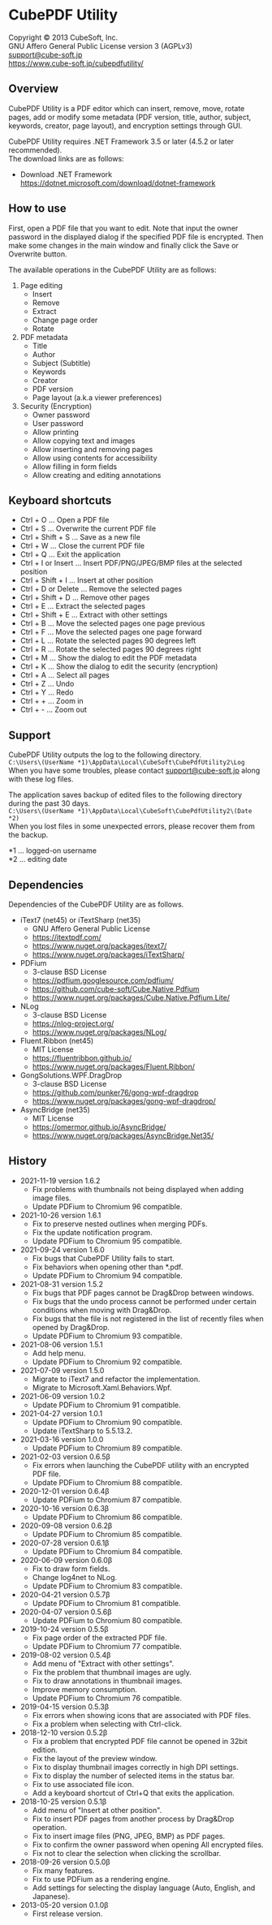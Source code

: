 CubePDF Utility
====

Copyright © 2013 CubeSoft, Inc.  
GNU Affero General Public License version 3 (AGPLv3)  
support@cube-soft.jp  
https://www.cube-soft.jp/cubepdfutility/

## Overview

CubePDF Utility is a PDF editor which can insert, remove, move, rotate pages, add or modify some metadata (PDF version, title, author, subject, keywords, creator, page layout), and encryption settings through GUI.

CubePDF Utility requires .NET Framework 3.5 or later (4.5.2 or later recommended).  
The download links are as follows:

* Download .NET Framework  
  https://dotnet.microsoft.com/download/dotnet-framework

## How to use

First, open a PDF file that you want to edit.
Note that input the owner password in the displayed dialog if the specified PDF file is encrypted.
Then make some changes in the main window and finally click the Save or Overwrite button.

The available operations in the CubePDF Utility are as follows:

1. Page editing
    - Insert
    - Remove
    - Extract
    - Change page order
    - Rotate
2. PDF metadata
    - Title
    - Author
    - Subject (Subtitle)
    - Keywords
    - Creator
    - PDF version
    - Page layout (a.k.a viewer preferences)
3. Security (Encryption)
    - Owner password
    - User password
    - Allow printing
    - Allow copying text and images
    - Allow inserting and removing pages
    - Allow using contents for accessibility
    - Allow filling in form fields
    - Allow creating and editing annotations

## Keyboard shortcuts

* Ctrl + O ... Open a PDF file
* Ctrl + S ... Overwrite the current PDF file
* Ctrl + Shift + S ... Save as a new file
* Ctrl + W ... Close the current PDF file
* Ctrl + Q ... Exit the application
* Ctrl + I or Insert ... Insert PDF/PNG/JPEG/BMP files at the selected position
* Ctrl + Shift + I ... Insert at other position
* Ctrl + D or Delete ... Remove the selected pages
* Ctrl + Shift + D ... Remove other pages
* Ctrl + E ... Extract the selected pages
* Ctrl + Shift + E ... Extract with other settings
* Ctrl + B ... Move the selected pages one page previous
* Ctrl + F ... Move the selected pages one page forward
* Ctrl + L ... Rotate the selected pages 90 degrees left
* Ctrl + R ... Rotate the selected pages 90 degrees right
* Ctrl + M ... Show the dialog to edit the PDF metadata
* Ctrl + K ... Show the dialog to edit the security (encryption)
* Ctrl + A ... Select all pages
* Ctrl + Z ... Undo
* Ctrl + Y ... Redo
* Ctrl + + ... Zoom in
* Ctrl + - ... Zoom out

## Support

CubePDF Utility outputs the log to the following directory.  
```C:\Users\(UserName *1)\AppData\Local\CubeSoft\CubePdfUtility2\Log```  
When you have some troubles, please contact support@cube-soft.jp along with these log files.

The application saves backup of edited files to the following directory during the past 30 days.  
```C:\Users\(UserName *1)\AppData\Local\CubeSoft\CubePdfUtility2\(Date *2)```  
When you lost files in some unexpected errors, please recover them from the backup.

*1 ... logged-on username  
*2 ... editing date

## Dependencies

Dependencies of the CubePDF Utility are as follows.

* iText7 (net45) or iTextSharp (net35)
    - GNU Affero General Public License
    - https://itextpdf.com/
    - https://www.nuget.org/packages/itext7/
    - https://www.nuget.org/packages/iTextSharp/
* PDFium
    - 3-clause BSD License
    - https://pdfium.googlesource.com/pdfium/
    - https://github.com/cube-soft/Cube.Native.Pdfium
    - https://www.nuget.org/packages/Cube.Native.Pdfium.Lite/
* NLog
    - 3-clause BSD License
    - https://nlog-project.org/
    - https://www.nuget.org/packages/NLog/
* Fluent.Ribbon (net45)
    - MIT License
    - https://fluentribbon.github.io/
    - https://www.nuget.org/packages/Fluent.Ribbon/
* GongSolutions.WPF.DragDrop
    - 3-clause BSD License
    - https://github.com/punker76/gong-wpf-dragdrop
    - https://www.nuget.org/packages/gong-wpf-dragdrop/
* AsyncBridge (net35)
    - MIT License
    - https://omermor.github.io/AsyncBridge/
    - https://www.nuget.org/packages/AsyncBridge.Net35/

## History

* 2021-11-19 version 1.6.2
    - Fix problems with thumbnails not being displayed when adding image files.
    - Update PDFium to Chromium 96 compatible.
* 2021-10-26 version 1.6.1
    - Fix to preserve nested outlines when merging PDFs.
    - Fix the update notification program.
    - Update PDFium to Chromium 95 compatible.
* 2021-09-24 version 1.6.0
    - Fix bugs that CubePDF Utility fails to start.
    - Fix behaviors when opening other than *.pdf.
    - Update PDFium to Chromium 94 compatible.
* 2021-08-31 version 1.5.2
    - Fix bugs that PDF pages cannot be Drag&Drop between windows.
    - Fix bugs that the undo process cannot be performed under certain conditions when moving with Drag&Drop.
    - Fix bugs that the file is not registered in the list of recently files when opened by Drag&Drop.
    - Update PDFium to Chromium 93 compatible.
* 2021-08-06 version 1.5.1
    - Add help menu.
    - Update PDFium to Chromium 92 compatible.
* 2021-07-09 version 1.5.0
    - Migrate to iText7 and refactor the implementation.
    - Migrate to Microsoft.Xaml.Behaviors.Wpf.
* 2021-06-09 version 1.0.2
    - Update PDFium to Chromium 91 compatible.
* 2021-04-27 version 1.0.1
    - Update PDFium to Chromium 90 compatible.
    - Update iTextSharp to 5.5.13.2.
* 2021-03-16 version 1.0.0
    - Update PDFium to Chromium 89 compatible.
* 2021-02-03 version 0.6.5β
    - Fix errors when launching the CubePDF utility with an encrypted PDF file.
    - Update PDFium to Chromium 88 compatible.
* 2020-12-01 version 0.6.4β
    - Update PDFium to Chromium 87 compatible.
* 2020-10-16 version 0.6.3β
    - Update PDFium to Chromium 86 compatible.
* 2020-09-08 version 0.6.2β
    - Update PDFium to Chromium 85 compatible.
* 2020-07-28 version 0.6.1β
    - Update PDFium to Chromium 84 compatible.
* 2020-06-09 version 0.6.0β
    - Fix to draw form fields.
    - Change log4net to NLog.
    - Update PDFium to Chromium 83 compatible.
* 2020-04-21 version 0.5.7β
    - Update PDFium to Chromium 81 compatible.
* 2020-04-07 version 0.5.6β
    - Update PDFium to Chromium 80 compatible.
* 2019-10-24 version 0.5.5β
    - Fix page order of the extracted PDF file.
    - Update PDFium to Chromium 77 compatible.
* 2019-08-02 version 0.5.4β
    - Add menu of "Extract with other settings".
    - Fix the problem that thumbnail images are ugly.
    - Fix to draw annotations in thumbnail images.
    - Improve memory consumption.
    - Update PDFium to Chromium 76 compatible.
* 2019-04-15 version 0.5.3β
    - Fix errors when showing icons that are associated with PDF files.
    - Fix a problem when selecting with Ctrl-click.
* 2018-12-10 version 0.5.2β
    - Fix a problem that encrypted PDF file cannot be opened in 32bit edition.
    - Fix the layout of the preview window.
    - Fix to display thumbnail images correctly in high DPI settings.
    - Fix to display the number of selected items in the status bar.
    - Fix to use associated file icon.
    - Add a keyboard shortcut of Ctrl+Q that exits the application.
* 2018-10-25 version 0.5.1β
    - Add menu of "Insert at other position".
    - Fix to insert PDF pages from another process by Drag&Drop operation.
    - Fix to insert image files (PNG, JPEG, BMP) as PDF pages.
    - Fix to confirm the owner password when opening All encrypted files.
    - Fix not to clear the selection when clicking the scrollbar.
* 2018-09-26 version 0.5.0β
    - Fix many features.
    - Fix to use PDFium as a rendering engine.
    - Add settings for selecting the display language (Auto, English, and Japanese).
* 2013-05-20 version 0.1.0β
    - First release version.
